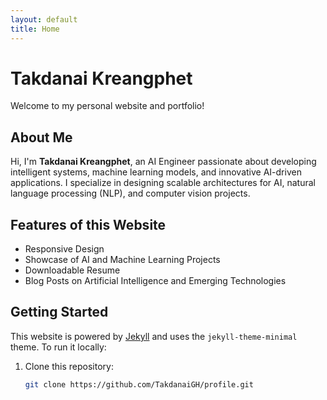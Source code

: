 ```yaml
---
layout: default
title: Home
---
```


<head>
  <link rel="stylesheet" href="{{ '/assets/css/custom.css' | relative_url }}">
</head>

# Takdanai Kreangphet

Welcome to my personal website and portfolio!

## About Me
Hi, I'm **Takdanai Kreangphet**, an AI Engineer passionate about developing intelligent systems, machine learning models, and innovative AI-driven applications. I specialize in designing scalable architectures for AI, natural language processing (NLP), and computer vision projects.

## Features of this Website
- Responsive Design
- Showcase of AI and Machine Learning Projects
- Downloadable Resume
- Blog Posts on Artificial Intelligence and Emerging Technologies

## Getting Started
This website is powered by [Jekyll](https://jekyllrb.com/) and uses the `jekyll-theme-minimal` theme. To run it locally:
1. Clone this repository:
   ```bash
   git clone https://github.com/TakdanaiGH/profile.git
